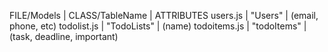 FILE/Models  | CLASS/TableName | ATTRIBUTES
users.js     | "Users"         | (email, phone, etc)
todolist.js  | "TodoLists"     | (name)
todoitems.js | "todoItems"     | (task, deadline, important)